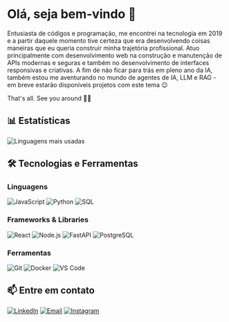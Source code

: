 # Olá, seja bem-vindo 👋 

 Entusiasta de códigos e programação, me encontrei na tecnologia em 2019 e a partir daquele momento tive certeza que era desenvolvendo coisas maneiras que eu queria construir minha trajetória profissional.
 Atuo principalmente com desenvolvimento web na construção e manutenção de APIs modernas e seguras e também no desenvolvimento de interfaces responsivas e criativas.
 A fim de não ficar para trás em pleno ano da IA, também estou me aventurando no mundo de agentes de IA, LLM e RAG - em breve estarão disponíveis projetos com este tema 😉

 
 That's all. See you around 🤘🏻

## 📊 Estatísticas

![Linguagens mais usadas](https://github-readme-stats.vercel.app/api/top-langs/?username=goulartandrey&layout=compact&theme=dark)

## 🛠️ Tecnologias e Ferramentas

### Linguagens
![JavaScript](https://img.shields.io/badge/-JavaScript-F7DF1E?style=for-the-badge&logo=javascript&logoColor=black)
![Python](https://img.shields.io/badge/-Python-3776AB?style=for-the-badge&logo=python&logoColor=white)
![SQL](https://img.shields.io/badge/-SQL-4479A1?style=for-the-badge&logo=sql&logoColor=white)

### Frameworks & Libraries
![React](https://img.shields.io/badge/-React-61DAFB?style=for-the-badge&logo=react&logoColor=black)
![Node.js](https://img.shields.io/badge/-Node.js-339933?style=for-the-badge&logo=node.js&logoColor=white)
![FastAPI](https://img.shields.io/badge/-FastAPI-009688?style=for-the-badge&logo=fastapi&logoColor=white)
![PostgreSQL](https://img.shields.io/badge/-PostgreSQL-336791?style=for-the-badge&logo=postgresql&logoColor=white)

### Ferramentas
![Git](https://img.shields.io/badge/-Git-F05032?style=for-the-badge&logo=git&logoColor=white)
![Docker](https://img.shields.io/badge/-Docker-2496ED?style=for-the-badge&logo=docker&logoColor=white)
![VS Code](https://img.shields.io/badge/-VS%20Code-007ACC?style=for-the-badge&logo=visual-studio-code&logoColor=white)

## 📫 Entre em contato

[![LinkedIn](https://img.shields.io/badge/-LinkedIn-0077B5?style=for-the-badge&logo=linkedin&logoColor=white)](https://linkedin.com/in/goulartandrey)
[![Email](https://img.shields.io/badge/-Email-D14836?style=for-the-badge&logo=gmail&logoColor=white)](mailto:goularttandd@gmail.com)
[![Instagram](https://img.shields.io/badge/-Instagram-E4405F?style=for-the-badge&logo=instagram&logoColor=white)](https://instagram.com/goulart_andrey)
